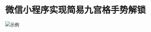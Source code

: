 # 微信小程序实现简易九宫格手势解锁

![示例]('https://github.com/f1ybird/f1ybird.github.io/tree/master/git-repo-images/1.png')
